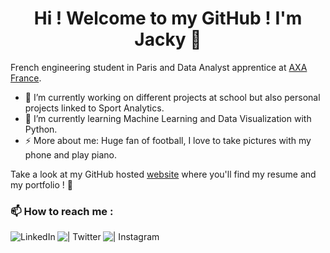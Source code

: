 <h1 align="center" > 
  Hi ! Welcome to my GitHub ! I'm Jacky 👋 
</h1>

French engineering student in Paris and Data Analyst apprentice at [AXA France][axa].

- 🔭 I’m currently working on different projects at school but also personal projects linked to Sport Analytics.
- 🌱 I’m currently learning Machine Learning and Data Visualization with Python.
- ⚡ More about me: Huge fan of football, I love to take pictures with my phone and play piano.

Take a look at my GitHub hosted [website][web] where you'll find my resume and my portfolio ! 📇

### 📫 How to reach me :

[<img align="left" alt="LinkedIn" src="https://img.shields.io/badge/LinkedIn-0077B5?style=for-the-badge&logo=linkedin&logoColor=white" />][linkedin]
[<img align="left" alt=" | Twitter" src="https://img.shields.io/badge/Twitter-1DA1F2?style=for-the-badge&logo=twitter&logoColor=white" />][twitter]
[<img align="left" alt=" | Instagram" src="https://img.shields.io/badge/Instagram-E4405F?style=for-the-badge&logo=instagram&logoColor=white" />][instagram]

[linkedin]: https://www.linkedin.com/in/jacky-kuoch/
[twitter]: https://twitter.com/Jacky_Kch
[instagram]: https://www.instagram.com/jackykch.jpg/
[axa]: https://www.axa.fr/
[web]: https://jackykch.github.io/MyPortfolio/homepage.html

<br />

<!--
**JackyKch/JackyKch** is a ✨ _special_ ✨ repository because its `README.md` (this file) appears on your GitHub profile.

Here are some ideas to get you started:

- 🔭 I’m currently working on ...
- 🌱 I’m currently learning ...
- 👯 I’m looking to collaborate on ...
- 🤔 I’m looking for help with ...
- 💬 Ask me about ...
- 📫 How to reach me: ...
- 😄 Pronouns: ...
- ⚡ Fun fact: ...
-->
